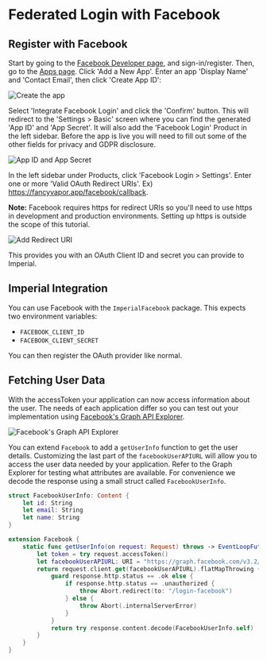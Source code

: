 # Federated Login with Facebook

## Register with Facebook
Start by going to the [Facebook Developer page](https://developers.facebook.com/), and sign-in/register. Then, go to the [Apps page](https://developers.facebook.com/apps/). Click 'Add a New App'. Enter an app 'Display Name' and 'Contact Email', then click 'Create App ID':

![Create the app](https://github.com/vapor-community/Imperial/blob/master/docs/Facebook/create-application.png)

Select 'Integrate Facebook Login' and click the 'Confirm' button. This will redirect to the 'Settings > Basic' screen where you can find the generated 'App ID' and 'App Secret'. It will also add the 'Facebook Login' Product in the left sidebar. Before the app is live you will need to fill out some of the other fields for privacy and GDPR disclosure.

![App ID and App Secret](https://github.com/vapor-community/Imperial/blob/master/docs/Facebook/application-id.png)

In the left sidebar under Products, click 'Facebook Login > Settings'. Enter one or more 'Valid OAuth Redirect URIs'. Ex) https://fancyvapor.app/facebook/callback.

**Note:** Facebook requires https for redirect URIs so you'll need to use https in development and production environments. Setting up https is outside the scope of this tutorial.

![Add Redirect URI](https://github.com/vapor-community/Imperial/blob/master/docs/Facebook/add-redirect-uri.png)

This provides you with an OAuth Client ID and secret you can provide to Imperial.

## Imperial Integration

You can use Facebook with the `ImperialFacebook` package. This expects two environment variables:

* `FACEBOOK_CLIENT_ID`
* `FACEBOOK_CLIENT_SECRET`

You can then register the OAuth provider like normal.

## Fetching User Data

With the accessToken your application can now access information about the user. The needs of each application differ so you can test out your implementation using [Facebook's Graph API Explorer](https://developers.facebook.com/tools/explorer/).

![Facebook's Graph API Explorer](https://github.com/vapor-community/Imperial/blob/master/docs/Facebook/facebook-graph-api-explorer.png)

You can extend `Facebook` to add a `getUserInfo` function to get the user details. Customizing the last part of the `facebookUserAPIURL` will allow you to access the user data needed by your application. Refer to the Graph Explorer for testing what attributes are available. For convenience we decode the response using a small struct called `FacebookUserInfo`.

```swift
struct FacebookUserInfo: Content {
    let id: String
    let email: String
    let name: String
}

extension Facebook {
    static func getUserInfo(on request: Request) throws -> EventLoopFutures<FacebookUserInfo> {
        let token = try request.accessToken()
        let facebookUserAPIURL: URI = "https://graph.facebook.com/v3.2/me?fields=id,name,email&access_token=\(token)"
        return request.client.get(facebookUserAPIURL).flatMapThrowing { response in
            guard response.http.status == .ok else {
                if response.http.status == .unauthorized {
                    throw Abort.redirect(to: "/login-facebook")
                } else {
                    throw Abort(.internalServerError)
                }
            }
            return try response.content.decode(FacebookUserInfo.self)
        }
    }
}
```
